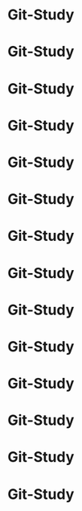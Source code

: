 # Git-Study
# Git-Study
# Git-Study
# Git-Study
# Git-Study
# Git-Study
# Git-Study
# Git-Study
# Git-Study
# Git-Study
# Git-Study
# Git-Study
# Git-Study
# Git-Study
